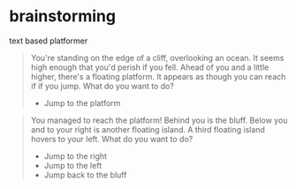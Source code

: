 # brainstorming

text based platformer

> You're standing on the edge of a cliff, overlooking an ocean. It seems high enough that you'd perish if you fell. Ahead of you and a little higher, there's a floating platform. It appears as though you can reach if if you jump. What do you want to do?
> - Jump to the platform

> You managed to reach the platform! Behind you is the bluff. Below you and to your right is another floating island. A third floating island hovers to your left. What do you want to do?
> - Jump to the right
> - Jump to the left
> - Jump back to the bluff

